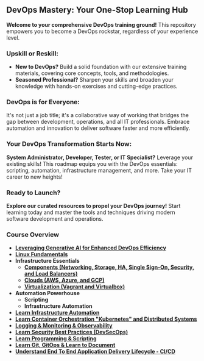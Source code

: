 ## DevOps Mastery: Your One-Stop Learning Hub
**Welcome to your comprehensive DevOps training ground!** This repository empowers you to become a DevOps rockstar, regardless of your experience level.

### Upskill or Reskill:
- **New to DevOps?** Build a solid foundation with our extensive training materials, covering core concepts, tools, and methodologies.
- **Seasoned Professional?** Sharpen your skills and broaden your knowledge with hands-on exercises and cutting-edge practices.

### DevOps is for Everyone:
It's not just a job title; it's a collaborative way of working that bridges the gap between development, operations, and all IT professionals. Embrace automation and innovation to deliver software faster and more efficiently.

### Your DevOps Transformation Starts Now:
**System Administrator, Developer, Tester, or IT Specialist?** Leverage your existing skills! This roadmap equips you with the DevOps essentials: scripting, automation, infrastructure management, and more. Take your IT career to new heights!

### Ready to Launch?
**Explore our curated resources to propel your DevOps journey!** Start learning today and master the tools and techniques driving modern software development and operations.

### Course Overview
- **[Leveraging Generative AI for Enhanced DevOps Efficiency](docs/AI_Tools.md)**
- **[Linux Fundamentals](docs/Linux/LearnLinux.md)**
- **Infrastructure Essentials**
  - **[Components (Networking, Storage, HA, Single Sign-On, Security, and Load Balancers)](docs/Infras_Components/InfrastructureComponentsWork.md)**
  - **[Clouds (AWS, Azure, and GCP)](docs/CloudandVM/CloudandVM.md)**
  - **[Virtualization (Vagrant and Virtualbox)](docs/CloudandVM/VagrantVirtual-ProsandCons.md)**
- **Automation Powerhouse**
  - **Scripting**
  - **Infrastructure Automation**
- **[Learn Infrastructure Automation](docs/Infras_Automation/Infras_Automation.md)**
- **[Learn Container Orchestration "Kubernetes" and Distributed Systems](docs/Kubernetes/Kubernetes.md)**
- **[Logging & Monitoring & Observability](docs/LoggingandMonitoring/LoggingMonitoring.md)**
- **[Learn Security Best Practices (DevSecOps)](docs/DevSecOps/DevSecOps.md)**
- **[Learn Programming & Scripting](docs/ProgrammingScripting/shell-scripting-for-devops.md)**
- **[Learn Git, GitOps & Learn to Document](docs/GitandDocument/LearnGit.md)**
- **[Understand End To End Application Delivery Lifecycle - CI/CD](docs/CICD/CICD.md)**




